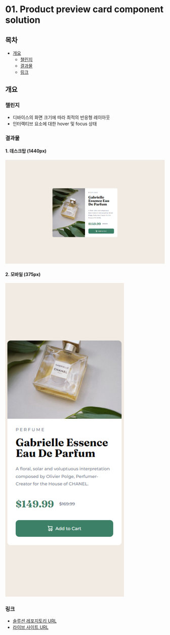 # 01. Product preview card component solution

## 목차

- [개요](#개요)
  - [챌린지](#챌린지)
  - [결과물](#결과물)
  - [링크](#링크)

## 개요

### 챌린지
- 디바이스의 화면 크기에 따라 최적의 반응형 레이아웃
- 인터랙티브 요소에 대한 hover 및 focus 상태

### 결과물

#### 1. 데스크탑 (1440px)
<img src="./images/screenshot01.png" style="width: 1440px;">

#### 2. 모바일 (375px)
<img src="./images/screenshot02.png" style="width: 375px;">

### 링크

- [솔루션 레포지토리 URL](https://github.com/angielxx/Frontend-Mentor-Challenges/tree/main/01_Product-preview-card-component)
- [라이브 사이트 URL](https://01-product-preview-card-component.vercel.app/)